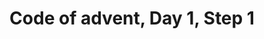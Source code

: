 ---
title: "Code of advent, Day 1, Step 1"
tags: [C#]
description: My first racing game.
github_url: https://github.com/JoshuaHartop/AdventOfCodeDay1Step1
---